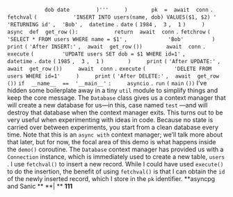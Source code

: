 `            dob date` `        )'''` `    ` `)` `  ` `    ` `pk` ` ` `=` ` ` `await` ` ` `conn` `.` `fetchval` `(` `  ` `        ` `'INSERT INTO users(name, dob) VALUES($1, $2) '` `        ` `'RETURNING id'` `,` ` ` `'Bob'` `,` ` ` `datetime` `.` `date` `(` `1984` `,` ` ` `3` `,` ` ` `1` `)` `    ` `)` `    ` `async` ` ` `def` ` ` `get_row` `():` `  ` `        ` `return` ` ` `await` ` ` `conn` `.` `fetchrow` `(` `  ` `            ` `'SELECT * FROM users WHERE name = $1'` `,` `            ` `'Bob'` `        ` `)` `    ` `print` `(` `'After INSERT:'` `,` ` ` `await` ` ` `get_row` `())` `  ` `    ` `await` ` ` `conn` `.` `execute` `(` `        ` `'UPDATE users SET dob = $1 WHERE id=1'` `,` `        ` `datetime` `.` `date` `(` `1985` `,` ` ` `3` `,` ` ` `1` `)` `  ` `    ` `)` `    ` `print` `(` `'After UPDATE:'` `,` ` ` `await` ` ` `get_row` `())` `    ` `await` ` ` `conn` `.` `execute` `(` `        ` `'DELETE FROM users WHERE id=1'` `    ` `)` `    ` `print` `(` `'After DELETE:'` `,` ` ` `await` ` ` `get_row` `())` `if` ` ` `__name__` ` ` `==` ` ` `'__main__'` `:` `    ` `asyncio` `.` `run` `(` `main` `())` I’ve hidden some boilerplate away in a tiny  `util`  module to simplify things and keep the core message. The  `Database`  class gives us a context manager that will create a new database for us—in this, case named  `test` —and will destroy that database when the context manager exits. This turns out to be very useful when experimenting with ideas in code. Because no state is carried over between experiments, you start from a clean database every time. Note that this is an  `async with`  context manager; we’ll talk more about that later, but for now, the focal area of this demo is what happens inside the  `demo()`  coroutine. The  `Database`  context manager has provided us with a  `Connection`  instance, which is immediately used to create a new table,  `users` . I use  `fetchval()`  to insert a new record. While I could have used  `execute()`  to do the insertion, the benefit of using  `fetchval()`  is that I can obtain the  `id`  of the newly inserted record, which I store in the  `pk`  identifier. **asyncpg and Sanic ** **| ** **111**
